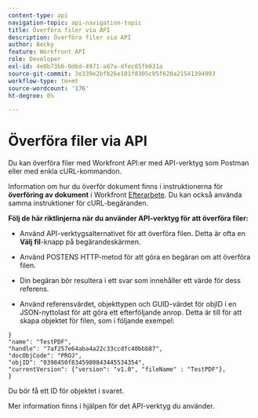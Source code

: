 ```yaml
---
content-type: api
navigation-topic: api-navigation-topic
title: Överföra filer via API
description: Överföra filer via API
author: Becky
feature: Workfront API
role: Developer
exl-id: 4e0b73b6-0d6d-4971-a87a-dfec85fb031a
source-git-commit: 3e339e2bfb26e101f0305c05f620a21541394993
workflow-type: tm+mt
source-wordcount: '176'
ht-degree: 0%

---
```


# Överföra filer via API

Du kan överföra filer med Workfront API:er med API-verktyg som Postman eller med enkla cURL-kommandon.

Information om hur du överför dokument finns i instruktionerna för **överföring av dokument** i Workfront [Efterarbete](/help/quicksilver/wf-api/general/api-basics.md#post-behavior). Du kan också använda samma instruktioner för cURL-begäranden.

**Följ de här riktlinjerna när du använder API-verktyg för att överföra filer:**

* Använd API-verktygsalternativet för att överföra filen. Detta är ofta en **Välj fil**-knapp på begärandeskärmen.

* Använd POSTENS HTTP-metod för att göra en begäran om att överföra filen.

* Din begäran bör resultera i ett svar som innehåller ett värde för dess referens.

* Använd referensvärdet, objekttypen och GUID-värdet för objID i en JSON-nyttolast för att göra ett efterföljande anrop. Detta är till för att skapa objektet för filen, som i följande exempel:

```
}
"name": "TestPDF",
"handle": "7af257e64aba4a22c33ccdfc40bbb87",
"docObjCode": "PROJ",
"objID": "0398450f8345980843445534354",
"currentVersion": {"version": "v1.0", "fileName" : "TestPDF"},
}
```

Du bör få ett ID för objektet i svaret.

Mer information finns i hjälpen för det API-verktyg du använder.
